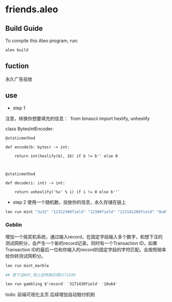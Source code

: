 # friends.aleo

## Build Guide

To compile this Aleo program, run:
```bash
aleo build

```


## fuction
永久广告投放


## use
- step 1


注意，转换你想要填充的信息：
`from binascii import hexlify, unhexlify



class BytesIntEncoder:



    @staticmethod

    def encode(b: bytes) -> int:

        return int(hexlify(b), 16) if b != b'' else 0



    @staticmethod

    def decode(i: int) -> int:

        return unhexlify('%x' % i) if i != 0 else b''`
- step 2
使用一个随机数，投放你的信息，永久存储在链上

```bash
leo run mint "3u32" "12312300field" "12300field" "123141200field" "0u8"
```
### Goblin
增加一个摇奖机系统，通过输入record，在固定字段输入多个数字，和想下注的测试网积分，会产生一个新的record记录。同时有一个Transaction ID，如果Transaction ID的最后一位和你输入的record的固定字段的字符匹配。会按照赔率给你转测试网积分。

```bash
leo run mint_marble 

## 想下注0df,用上述转换后得3171430

leo run gambling $‘record' '3171430field' '10u64' 
```

todo:
前端可视化主页
后续增加自动赔付机制